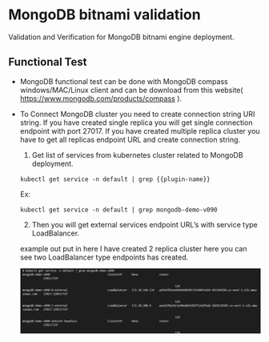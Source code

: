 # MongoDB bitnami validation

Validation and Verification for MongoDB bitnami engine deployment.

## Functional Test

- MongoDB functional test can be done with MongoDB compass windows/MAC/Linux client and can be download from this website( https://www.mongodb.com/products/compass ).

- To Connect MongoDB cluster you need to create connection string URI string. If you have created single replica you will get single connection endpoint with port 27017. If you have created multiple replica cluster you have to get all replicas endpoint URL and create connection string.

    1. Get list of services from kubernetes cluster related to MongoDB deployment.
    ```
    kubectl get service -n default | grep {{plugin-name}}
    ```
    Ex:
    ```
    kubectl get service -n default | grep mongodb-demo-v090
    ```

    2. Then you will get external services endpoint URL’s with service type LoadBalancer.

    example out put in here I have created 2 replica cluster here you can see two LoadBalancer type endpoints has created.

    ![plot](./images/kubectl_get_svc_mongoDb.png)
